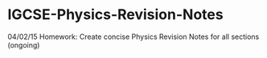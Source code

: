 # IGCSE-Physics-Revision-Notes
04/02/15 Homework: Create concise Physics Revision Notes for all sections (ongoing)

